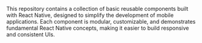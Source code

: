 This repository contains a collection of basic reusable components built with React Native, designed to simplify the development of mobile applications. 
Each component is modular, customizable, and demonstrates fundamental React Native concepts, making it easier to build responsive and consistent UIs. 



